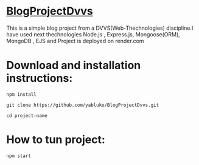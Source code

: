# [BlogProjectDvvs](https://blogproject-jklu.onrender.com)


This is a simple blog project from a DVVS(Web-Thechnologies) discipline.I have used next thechnologies Node.js , Express.js, Mongoose(ORM), MongoDB , EJS and Project is deployed on render.com 


# Download and installation instructions:
`npm install`

`git clone https://github.com/yabluko/BlogProjectDvvs.git`

`cd project-name`

# How to tun project:

`npm start`

